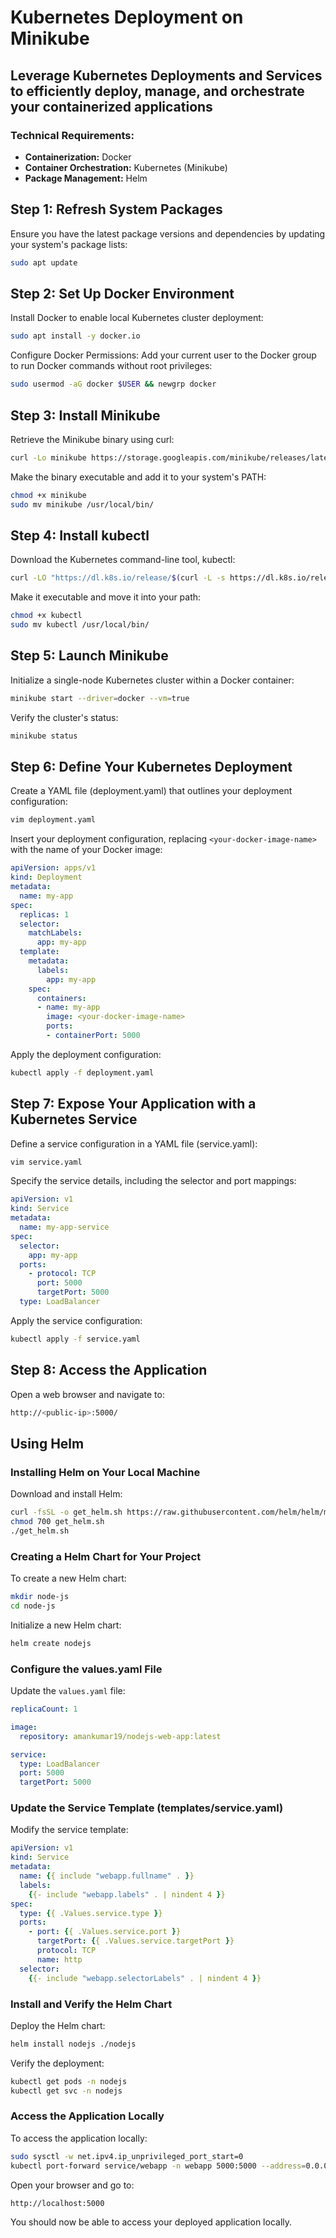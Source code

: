 # Kubernetes Deployment on Minikube

## Leverage Kubernetes Deployments and Services to efficiently deploy, manage, and orchestrate your containerized applications

### Technical Requirements:
- **Containerization:** Docker
- **Container Orchestration:** Kubernetes (Minikube)
- **Package Management:** Helm

## Step 1: Refresh System Packages
Ensure you have the latest package versions and dependencies by updating your system's package lists:
```sh
sudo apt update
```

## Step 2: Set Up Docker Environment
Install Docker to enable local Kubernetes cluster deployment:
```sh
sudo apt install -y docker.io
```

Configure Docker Permissions:
Add your current user to the Docker group to run Docker commands without root privileges:
```sh
sudo usermod -aG docker $USER && newgrp docker
```

## Step 3: Install Minikube
Retrieve the Minikube binary using curl:
```sh
curl -Lo minikube https://storage.googleapis.com/minikube/releases/latest/minikube-linux-amd64
```

Make the binary executable and add it to your system's PATH:
```sh
chmod +x minikube
sudo mv minikube /usr/local/bin/
```

## Step 4: Install kubectl
Download the Kubernetes command-line tool, kubectl:
```sh
curl -LO "https://dl.k8s.io/release/$(curl -L -s https://dl.k8s.io/release/stable.txt)/bin/linux/amd64/kubectl"
```

Make it executable and move it into your path:
```sh
chmod +x kubectl
sudo mv kubectl /usr/local/bin/
```

## Step 5: Launch Minikube
Initialize a single-node Kubernetes cluster within a Docker container:
```sh
minikube start --driver=docker --vm=true
```

Verify the cluster's status:
```sh
minikube status
```

## Step 6: Define Your Kubernetes Deployment
Create a YAML file (deployment.yaml) that outlines your deployment configuration:
```sh
vim deployment.yaml
```

Insert your deployment configuration, replacing `<your-docker-image-name>` with the name of your Docker image:
```yaml
apiVersion: apps/v1
kind: Deployment
metadata:
  name: my-app
spec:
  replicas: 1
  selector:
    matchLabels:
      app: my-app
  template:
    metadata:
      labels:
        app: my-app
    spec:
      containers:
      - name: my-app
        image: <your-docker-image-name>
        ports:
        - containerPort: 5000
```

Apply the deployment configuration:
```sh
kubectl apply -f deployment.yaml
```

## Step 7: Expose Your Application with a Kubernetes Service
Define a service configuration in a YAML file (service.yaml):
```sh
vim service.yaml
```

Specify the service details, including the selector and port mappings:
```yaml
apiVersion: v1
kind: Service
metadata:
  name: my-app-service
spec:
  selector:
    app: my-app
  ports:
    - protocol: TCP
      port: 5000
      targetPort: 5000
  type: LoadBalancer
```

Apply the service configuration:
```sh
kubectl apply -f service.yaml
```

## Step 8: Access the Application
Open a web browser and navigate to:
```sh
http://<public-ip>:5000/
```

## Using Helm
### Installing Helm on Your Local Machine
Download and install Helm:
```sh
curl -fsSL -o get_helm.sh https://raw.githubusercontent.com/helm/helm/main/scripts/get-helm-3
chmod 700 get_helm.sh
./get_helm.sh
```

### Creating a Helm Chart for Your Project
To create a new Helm chart:
```sh
mkdir node-js
cd node-js
```

Initialize a new Helm chart:
```sh
helm create nodejs
```

### Configure the values.yaml File
Update the `values.yaml` file:
```yaml
replicaCount: 1

image:
  repository: amankumar19/nodejs-web-app:latest

service:
  type: LoadBalancer
  port: 5000
  targetPort: 5000
```

### Update the Service Template (templates/service.yaml)
Modify the service template:
```yaml
apiVersion: v1
kind: Service
metadata:
  name: {{ include "webapp.fullname" . }}
  labels:
    {{- include "webapp.labels" . | nindent 4 }}
spec:
  type: {{ .Values.service.type }}
  ports:
    - port: {{ .Values.service.port }}
      targetPort: {{ .Values.service.targetPort }}
      protocol: TCP
      name: http
  selector:
    {{- include "webapp.selectorLabels" . | nindent 4 }}
```

### Install and Verify the Helm Chart
Deploy the Helm chart:
```sh
helm install nodejs ./nodejs
```

Verify the deployment:
```sh
kubectl get pods -n nodejs
kubectl get svc -n nodejs
```

### Access the Application Locally
To access the application locally:
```sh
sudo sysctl -w net.ipv4.ip_unprivileged_port_start=0
kubectl port-forward service/webapp -n webapp 5000:5000 --address=0.0.0.0 &
```

Open your browser and go to:
```sh
http://localhost:5000
```

You should now be able to access your deployed application locally.


